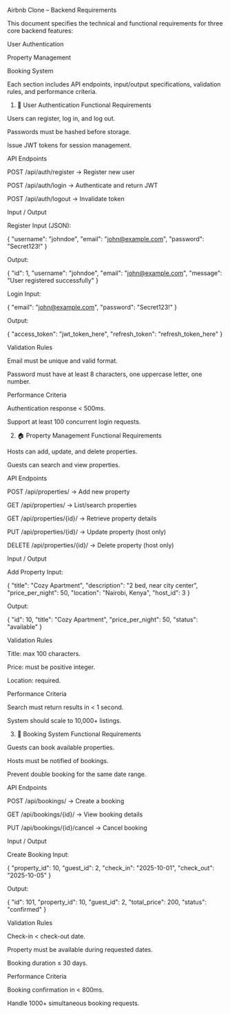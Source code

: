 Airbnb Clone – Backend Requirements

This document specifies the technical and functional requirements for three core backend features:

User Authentication

Property Management

Booking System

Each section includes API endpoints, input/output specifications, validation rules, and performance criteria.

1. 🔐 User Authentication
Functional Requirements

Users can register, log in, and log out.

Passwords must be hashed before storage.

Issue JWT tokens for session management.

API Endpoints

POST /api/auth/register → Register new user

POST /api/auth/login → Authenticate and return JWT

POST /api/auth/logout → Invalidate token

Input / Output

Register
Input (JSON):

{
  "username": "johndoe",
  "email": "john@example.com",
  "password": "Secret123!"
}


Output:

{
  "id": 1,
  "username": "johndoe",
  "email": "john@example.com",
  "message": "User registered successfully"
}


Login
Input:

{
  "email": "john@example.com",
  "password": "Secret123!"
}


Output:

{
  "access_token": "jwt_token_here",
  "refresh_token": "refresh_token_here"
}

Validation Rules

Email must be unique and valid format.

Password must have at least 8 characters, one uppercase letter, one number.

Performance Criteria

Authentication response < 500ms.

Support at least 100 concurrent login requests.

2. 🏠 Property Management
Functional Requirements

Hosts can add, update, and delete properties.

Guests can search and view properties.

API Endpoints

POST /api/properties/ → Add new property

GET /api/properties/ → List/search properties

GET /api/properties/{id}/ → Retrieve property details

PUT /api/properties/{id}/ → Update property (host only)

DELETE /api/properties/{id}/ → Delete property (host only)

Input / Output

Add Property
Input:

{
  "title": "Cozy Apartment",
  "description": "2 bed, near city center",
  "price_per_night": 50,
  "location": "Nairobi, Kenya",
  "host_id": 3
}


Output:

{
  "id": 10,
  "title": "Cozy Apartment",
  "price_per_night": 50,
  "status": "available"
}

Validation Rules

Title: max 100 characters.

Price: must be positive integer.

Location: required.

Performance Criteria

Search must return results in < 1 second.

System should scale to 10,000+ listings.

3. 📅 Booking System
Functional Requirements

Guests can book available properties.

Hosts must be notified of bookings.

Prevent double booking for the same date range.

API Endpoints

POST /api/bookings/ → Create a booking

GET /api/bookings/{id}/ → View booking details

PUT /api/bookings/{id}/cancel → Cancel booking

Input / Output

Create Booking
Input:

{
  "property_id": 10,
  "guest_id": 2,
  "check_in": "2025-10-01",
  "check_out": "2025-10-05"
}


Output:

{
  "id": 101,
  "property_id": 10,
  "guest_id": 2,
  "total_price": 200,
  "status": "confirmed"
}

Validation Rules

Check-in < check-out date.

Property must be available during requested dates.

Booking duration ≤ 30 days.

Performance Criteria

Booking confirmation in < 800ms.

Handle 1000+ simultaneous booking requests.